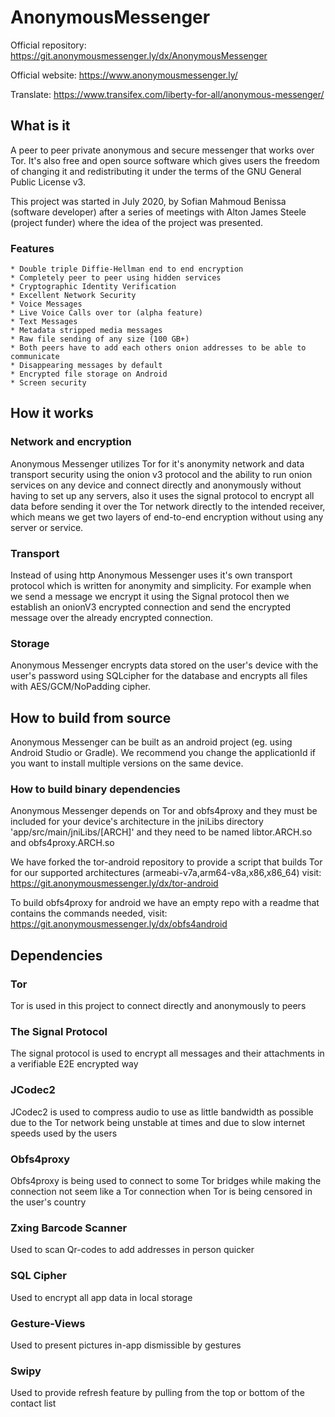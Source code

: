 # AnonymousMessenger
Official repository:    https://git.anonymousmessenger.ly/dx/AnonymousMessenger

Official website:       https://www.anonymousmessenger.ly/

Translate:              https://www.transifex.com/liberty-for-all/anonymous-messenger/

## What is it
A peer to peer private anonymous and secure messenger that works over Tor. It's also free and open source software which gives users the freedom of changing it and redistributing it under the terms of the GNU General Public License v3.

This project was started in July 2020, by Sofian Mahmoud Benissa (software developer) after a series of meetings with Alton James Steele (project funder) where the idea of the project was presented.

### Features
    * Double triple Diffie-Hellman end to end encryption
    * Completely peer to peer using hidden services
    * Cryptographic Identity Verification
    * Excellent Network Security
    * Voice Messages
    * Live Voice Calls over tor (alpha feature)
    * Text Messages
    * Metadata stripped media messages
    * Raw file sending of any size (100 GB+)
    * Both peers have to add each others onion addresses to be able to communicate
    * Disappearing messages by default
    * Encrypted file storage on Android
    * Screen security

## How it works

### Network and encryption
Anonymous Messenger utilizes Tor for it's anonymity network and data transport security using the onion v3 protocol and the ability to run onion services on any device and connect directly and anonymously without having to set up any servers, also it uses the signal protocol to encrypt all data before sending it over the Tor network directly to the intended receiver, which means we get two layers of end-to-end encryption without using any server or service.

### Transport
Instead of using http Anonymous Messenger uses it's own transport protocol which is written for anonymity and simplicity.
For example when we send a message we encrypt it using the Signal protocol then we establish an onionV3 encrypted connection and send the encrypted message over the already encrypted connection.

### Storage
Anonymous Messenger encrypts data stored on the user's device with the user's password using SQLcipher for the database and encrypts all files with AES/GCM/NoPadding cipher.



## How to build from source
Anonymous Messenger can be built as an android project (eg. using Android Studio or Gradle).
We recommend you change the applicationId if you want to install multiple versions on the same device.

### How to build binary dependencies
Anonymous Messenger depends on Tor and obfs4proxy and they must be included for your device's architecture in the jniLibs directory 'app/src/main/jniLibs/[ARCH]' and they need to be named libtor.ARCH.so and obfs4proxy.ARCH.so

We have forked the tor-android repository to provide a script that builds Tor for our supported architectures (armeabi-v7a,arm64-v8a,x86,x86_64) visit: https://git.anonymousmessenger.ly/dx/tor-android

To build obfs4proxy for android we have an empty repo with a readme that contains the commands needed, visit: https://git.anonymousmessenger.ly/dx/obfs4android


## Dependencies

### Tor
Tor is used in this project to connect directly and anonymously to peers

### The Signal Protocol
The signal protocol is used to encrypt all messages and their attachments in a verifiable E2E encrypted way

### JCodec2
JCodec2 is used to compress audio to use as little bandwidth as possible due to the Tor network being unstable at times and due to slow internet speeds used by the users

### Obfs4proxy
Obfs4proxy is being used to connect to some Tor bridges while making the connection not seem like a Tor connection when Tor is being censored in the user's country

### Zxing Barcode Scanner
Used to scan Qr-codes to add addresses in person quicker

### SQL Cipher
Used to encrypt all app data in local storage

### Gesture-Views
Used to present pictures in-app dismissible by gestures 

### Swipy
Used to provide refresh feature by pulling from the top or bottom of the contact list